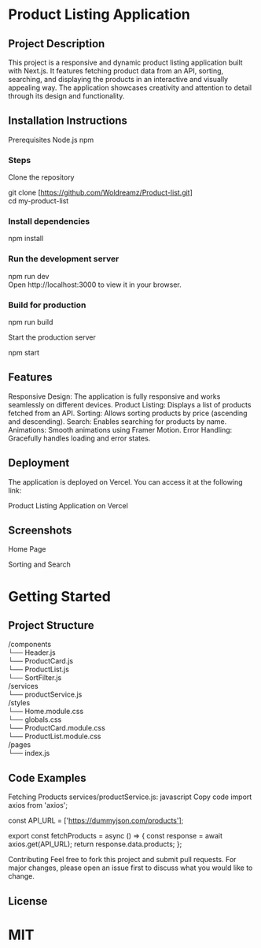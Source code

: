 # Product Listing Application

## Project Description
This project is a responsive and dynamic product listing application built with Next.js. It features fetching product data from an API, sorting, searching, and displaying the products in an interactive and visually appealing way. The application showcases creativity and attention to detail through its design and functionality.

## Installation Instructions
Prerequisites
Node.js 
npm 

### Steps
Clone the repository

git clone [https://github.com/Woldreamz/Product-list.git] <br />
cd my-product-list <br />

### Install dependencies

npm install <br />

### Run the development server

npm run dev <br />
Open http://localhost:3000 to view it in your browser. <br />

### Build for production

npm run build <br />

Start the production server

npm start

## Features
Responsive Design: The application is fully responsive and works seamlessly on different devices.
Product Listing: Displays a list of products fetched from an API.
Sorting: Allows sorting products by price (ascending and descending).
Search: Enables searching for products by name.
Animations: Smooth animations using Framer Motion.
Error Handling: Gracefully handles loading and error states.

## Deployment
The application is deployed on Vercel. You can access it at the following link:

Product Listing Application on Vercel

## Screenshots
Home Page

Sorting and Search

# Getting Started

## Project Structure

/components <br />
  └── Header.js <br />
  └── ProductCard.js <br />
  └── ProductList.js <br />
  └── SortFilter.js <br />
/services <br />
  └── productService.js <br />
/styles <br />
  └── Home.module.css <br />
  └── globals.css <br />
  └── ProductCard.module.css <br />
  └── ProductList.module.css <br />
/pages <br />
  └── index.js <br />

## Code Examples

Fetching Products
services/productService.js:
javascript
Copy code
import axios from 'axios';

const API_URL = ['https://dummyjson.com/products'];

export const fetchProducts = async () => {
  const response = await axios.get(API_URL);
  return response.data.products;
};

Contributing
Feel free to fork this project and submit pull requests. For major changes, please open an issue first to discuss what you would like to change.

## License
# MIT

